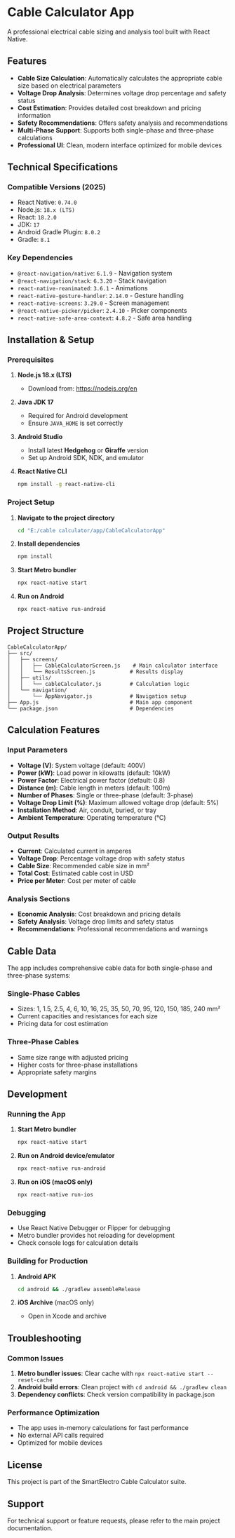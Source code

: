 # Cable Calculator App

A professional electrical cable sizing and analysis tool built with React Native.

## Features

- **Cable Size Calculation**: Automatically calculates the appropriate cable size based on electrical parameters
- **Voltage Drop Analysis**: Determines voltage drop percentage and safety status
- **Cost Estimation**: Provides detailed cost breakdown and pricing information
- **Safety Recommendations**: Offers safety analysis and recommendations
- **Multi-Phase Support**: Supports both single-phase and three-phase calculations
- **Professional UI**: Clean, modern interface optimized for mobile devices

## Technical Specifications

### Compatible Versions (2025)
- React Native: `0.74.0`
- Node.js: `18.x (LTS)`
- React: `18.2.0`
- JDK: `17`
- Android Gradle Plugin: `8.0.2`
- Gradle: `8.1`

### Key Dependencies
- `@react-navigation/native`: `6.1.9` - Navigation system
- `@react-navigation/stack`: `6.3.20` - Stack navigation
- `react-native-reanimated`: `3.6.1` - Animations
- `react-native-gesture-handler`: `2.14.0` - Gesture handling
- `react-native-screens`: `3.29.0` - Screen management
- `@react-native-picker/picker`: `2.4.10` - Picker components
- `react-native-safe-area-context`: `4.8.2` - Safe area handling

## Installation & Setup

### Prerequisites
1. **Node.js 18.x (LTS)**
   - Download from: https://nodejs.org/en

2. **Java JDK 17**
   - Required for Android development
   - Ensure `JAVA_HOME` is set correctly

3. **Android Studio**
   - Install latest **Hedgehog** or **Giraffe** version
   - Set up Android SDK, NDK, and emulator

4. **React Native CLI**
   ```bash
   npm install -g react-native-cli
   ```

### Project Setup
1. **Navigate to the project directory**
   ```bash
   cd "E:/cable calculator/app/CableCalculatorApp"
   ```

2. **Install dependencies**
   ```bash
   npm install
   ```

3. **Start Metro bundler**
   ```bash
   npx react-native start
   ```

4. **Run on Android**
   ```bash
   npx react-native run-android
   ```

## Project Structure

```
CableCalculatorApp/
├── src/
│   ├── screens/
│   │   ├── CableCalculatorScreen.js    # Main calculator interface
│   │   └── ResultsScreen.js           # Results display
│   ├── utils/
│   │   └── cableCalculator.js         # Calculation logic
│   └── navigation/
│       └── AppNavigator.js            # Navigation setup
├── App.js                             # Main app component
└── package.json                       # Dependencies
```

## Calculation Features

### Input Parameters
- **Voltage (V)**: System voltage (default: 400V)
- **Power (kW)**: Load power in kilowatts (default: 10kW)
- **Power Factor**: Electrical power factor (default: 0.8)
- **Distance (m)**: Cable length in meters (default: 100m)
- **Number of Phases**: Single or three-phase (default: 3-phase)
- **Voltage Drop Limit (%)**: Maximum allowed voltage drop (default: 5%)
- **Installation Method**: Air, conduit, buried, or tray
- **Ambient Temperature**: Operating temperature (°C)

### Output Results
- **Current**: Calculated current in amperes
- **Voltage Drop**: Percentage voltage drop with safety status
- **Cable Size**: Recommended cable size in mm²
- **Total Cost**: Estimated cable cost in USD
- **Price per Meter**: Cost per meter of cable

### Analysis Sections
- **Economic Analysis**: Cost breakdown and pricing details
- **Safety Analysis**: Voltage drop limits and safety status
- **Recommendations**: Professional recommendations and warnings

## Cable Data

The app includes comprehensive cable data for both single-phase and three-phase systems:

### Single-Phase Cables
- Sizes: 1, 1.5, 2.5, 4, 6, 10, 16, 25, 35, 50, 70, 95, 120, 150, 185, 240 mm²
- Current capacities and resistances for each size
- Pricing data for cost estimation

### Three-Phase Cables
- Same size range with adjusted pricing
- Higher costs for three-phase installations
- Appropriate safety margins

## Development

### Running the App
1. **Start Metro bundler**
   ```bash
   npx react-native start
   ```

2. **Run on Android device/emulator**
   ```bash
   npx react-native run-android
   ```

3. **Run on iOS (macOS only)**
   ```bash
   npx react-native run-ios
   ```

### Debugging
- Use React Native Debugger or Flipper for debugging
- Metro bundler provides hot reloading for development
- Check console logs for calculation details

### Building for Production
1. **Android APK**
   ```bash
   cd android && ./gradlew assembleRelease
   ```

2. **iOS Archive** (macOS only)
   - Open in Xcode and archive

## Troubleshooting

### Common Issues
1. **Metro bundler issues**: Clear cache with `npx react-native start --reset-cache`
2. **Android build errors**: Clean project with `cd android && ./gradlew clean`
3. **Dependency conflicts**: Check version compatibility in package.json

### Performance Optimization
- The app uses in-memory calculations for fast performance
- No external API calls required
- Optimized for mobile devices

## License

This project is part of the SmartElectro Cable Calculator suite.

## Support

For technical support or feature requests, please refer to the main project documentation.
